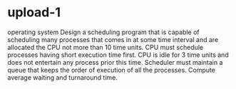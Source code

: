 # upload-1
operating system
Design a scheduling program that is capable of scheduling many processes that comes in at some time interval and are allocated the CPU not more than 10 time units. CPU must
schedule processes having short execution time first. CPU is idle for 3 time units and does not entertain any process prior this time. Scheduler must maintain a queue that
keeps the order of execution of all the processes. Compute average waiting and turnaround time.

